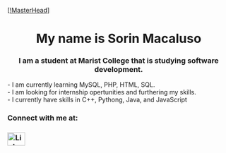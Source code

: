 [[!MasterHead](https://upload.wikimedia.org/wikipedia/commons/thumb/9/98/International_Pok%C3%A9mon_logo.svg/2560px-International_Pok%C3%A9mon_logo.svg.png)]
<center><h1> My name is Sorin Macaluso </h1></center>
<center><h3> I am a student at Marist College that is studying software development.</h1></center>
- I am currently learning MySQL, PHP, HTML, SQL. <br>
- I am looking for internship opertunities and furthering my skills.<br>
- I currently have skills in C++, Pythong, Java, and JavaScript<br>
<h3 align="left">Connect with me at:<h3>
<a href = "http://linkedin.com/in/sorin-macaluso-344638220" target="blank"><img align="center" src="http://linkedin.com/in/sorin-macaluso-344638220" alt="LinkedIn" height="30" width="40" /></a>
